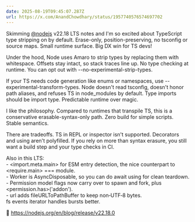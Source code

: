 ```yaml
---
date: 2025-08-19T09:45:07.287Z
url: https://x.com/AnandChowdhary/status/1957740576574697702
---
```


Skimming [@nodejs](https://x.com/nodejs) v22.18 LTS notes and I'm so excited about TypeScript type stripping on by default. Erase-only, position-preserving, no tsconfig or source maps. Small runtime surface. Big DX win for TS devs!  
  
Under the hood, Node uses Amaro to strip types by replacing them with whitespace. Offsets stay intact, so stack traces line up. No type checking at runtime. You can opt out with --no-experimental-strip-types.  
  
If your TS needs code generation like enums or namespaces, use --experimental-transform-types. Node doesn't read tsconfig, doesn't honor path aliases, and refuses TS in node\_modules by default. Type imports should be import type. Predictable runtime over magic.  
  
I like the philosophy. Compared to runtimes that transpile TS, this is a conservative erasable-syntax-only path. Zero build for simple scripts. Stable semantics.  
  
There are tradeoffs. TS in REPL or inspector isn't supported. Decorators and using aren't polyfilled. If you rely on more than syntax erasure, you still want a build step and your type checks in CI.  
  
Also in this LTS:  
\- <import.meta.main> for ESM entry detection, the nice counterpart to <require.main> \=== module.  
\- Worker is AsyncDisposable, so you can do await using for clean teardown.  
\- Permission model flags now carry over to spawn and fork, plus <permission.has>('addon').  
\- url adds fileURLToPathBuffer to keep non‑UTF‑8 bytes.  
fs events iterator handles bursts better.  
  
🔗 <https://nodejs.org/en/blog/release/v22.18.0>